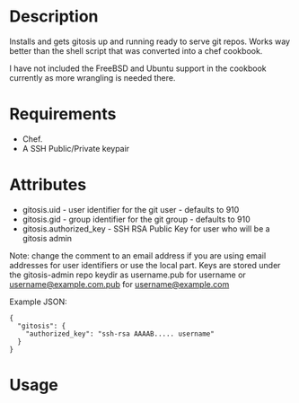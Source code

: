 Description
===========

Installs and gets gitosis up and running ready to serve git repos.
Works way better than the shell script that was converted into a chef
cookbook.

I have not included the FreeBSD and Ubuntu support in the cookbook
currently as more wrangling is needed there.

Requirements
============

 * Chef.
 * A SSH Public/Private keypair

Attributes
==========

 * gitosis.uid - user identifier for the git user - defaults to 910
 * gitosis.gid - group identifier for the git group - defaults to 910
 * gitosis.authorized_key - SSH RSA Public Key for user who will be
   a gitosis admin

Note: change the comment to an email address if you are using email
addresses for user identifiers or use the local part.  Keys are stored
under the gitosis-admin repo keydir as username.pub for username
or username@example.com.pub for username@example.com

Example JSON:

    {
      "gitosis": {
        "authorized_key": "ssh-rsa AAAAB..... username"
      }
    }

Usage
=====

